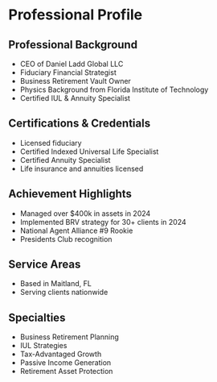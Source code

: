 # Professional Profile

## Professional Background
- CEO of Daniel Ladd Global LLC
- Fiduciary Financial Strategist
- Business Retirement Vault Owner
- Physics Background from Florida Institute of Technology
- Certified IUL & Annuity Specialist

## Certifications & Credentials
- Licensed fiduciary
- Certified Indexed Universal Life Specialist
- Certified Annuity Specialist
- Life insurance and annuities licensed

## Achievement Highlights
- Managed over $400k in assets in 2024
- Implemented BRV strategy for 30+ clients in 2024
- National Agent Alliance #9 Rookie
- Presidents Club recognition

## Service Areas
- Based in Maitland, FL
- Serving clients nationwide

## Specialties
- Business Retirement Planning
- IUL Strategies
- Tax-Advantaged Growth
- Passive Income Generation
- Retirement Asset Protection
